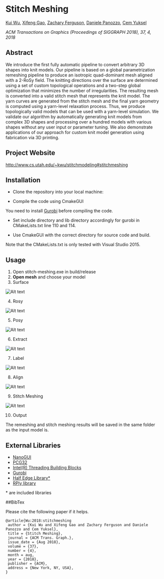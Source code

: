 # Stitch Meshing

[Kui Wu](http://www.cs.utah.edu/~kwu/), 
[Xifeng Gao](https://gaoxifeng.github.io/), 
[Zachary Ferguson](http://zfergus.me/), 
[Daniele Panozzo](https://cs.nyu.edu/~panozzo), 
[Cem Yuksel](http://www.cemyuksel.com/)

*ACM Transactions on Graphics (Proceedings of SIGGRAPH 2018), 37, 4, 2018*

## Abstract

We introduce the first fully automatic pipeline to convert arbitrary 3D shapes into knit models. Our pipeline is based on a global parametrization remeshing pipeline to produce an isotropic quad-dominant mesh aligned with a 2-RoSy field. The knitting directions over the surface are determined using a set of custom topological operations and a two-step global optimization that minimizes the number of irregularities. The resulting mesh is converted into a valid stitch mesh that represents the knit model. The yarn curves are generated from the stitch mesh and the final yarn geometry is computed using a yarn-level relaxation process. Thus, we produce topologically valid models that can be used with a yarn-level simulation. We validate our algorithm by automatically generating knit models from complex 3D shapes and processing over a hundred models with various shapes without any user input or parameter tuning. We also demonstrate applications of our approach for custom knit model generation using fabrication via 3D printing.

 ## Project Website
 
 http://www.cs.utah.edu/~kwu/stitchmodeling#stitchmeshing

## Installation
- Clone the repository into your local machine:

- Compile the code using CmakeGUI 

You need to install [Gurobi](http://www.gurobi.com/) before compiling the code.

- Set include directory and lib directory accordingly for gurobi in CMakeLists.txt line 110 and 114.

- Use CmakeGUI with the correct directory for source code and build.

Note that the CMakeLists.txt is only tested with Visual Studio 2015.

## Usage

1. Open stitch-meshing.exe in build/release
2. **Open mesh** and choose your model
3. Surface

![Alt text](screenshots/screenshot_surface.png)

4. Rosy

![Alt text](screenshots/screenshot_rosy.png)

5. Posy

![Alt text](screenshots/screenshot_posy.png)

6. Extract 

![Alt text](screenshots/screenshot_extract.png)

7. Label

![Alt text](screenshots/screenshot_label.png)

8. Align

![Alt text](screenshots/screenshot_align.png)

9. Stitch Meshing

![Alt text](screenshots/screenshot_stitchmeshing.png)

10. Output

The remeshing and stitch meshing results will be saved in the same folder as the input model is.

## External Libraries 
- [NanoGUI](https://github.com/wjakob/nanogui)
- [PCG32](http://www.pcg-random.org/)
- [Intel(R) Threading Building Blocks](https://www.threadingbuildingblocks.org/)
- [Gurobi](http://www.gurobi.com/)
- [Half Edge Library*](http://halfedgelib.sourceforge.net)
- [RPly library](http://www.impa.br/~diego/software/rply)

\* are included libraries

##BibTex 

Please cite the following paper if it helps.

```
@article{Wu:2018:stitchmeshing
 author = {Kui Wu and Xifeng Gao and Zachary Ferguson and Daniele Panozzo and Cem Yuksel},  
 title = {Stitch Meshing},  
 journal = {ACM Trans. Graph.},  
 issue_date = {Aug 2018},  
 volume = {37},  
 number = {4},  
 month = aug,  
 year = {2018},    
 publisher = {ACM},  
 address = {New York, NY, USA},   
}  
```
